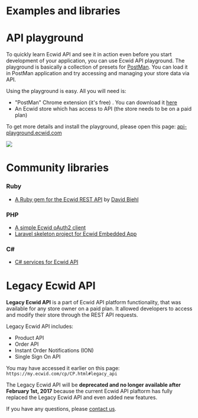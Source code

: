 # Examples and libraries

# API playground

To quickly learn Ecwid API and see it in action even before you start development of your application, you can use Ecwid API playground. The playground is basically a collection of presets for [PostMan](http://www.getpostman.com/). You can load it in PostMan application and try accessing and managing your store data via API. 

Using the playground is easy. All you will need is:

* "PostMan" Chrome extension (it's free) . You can download it [here](https://chrome.google.com/webstore/detail/postman-rest-client-packa/fhbjgbiflinjbdggehcddcbncdddomop)
* An Ecwid store which has access to API (the store needs to be on a paid plan)

To get more details and install the playground, please open this page: [api-playground.ecwid.com](https://api-playground.ecwid.com/)

<img src="https://dj925myfyz5v.cloudfront.net/wp-content/uploads/icon.png"></img>


# Community libraries

### Ruby
* [A Ruby gem for the Ecwid REST API](https://github.com/davidbiehl/ecwid_api) by [David Biehl](https://github.com/davidbiehl)

### PHP
* [A simple Ecwid oAuth2 client](https://github.com/Ecwid/ecwid-oauth2-client-php)
* [Laravel skeleton project for Ecwid Embedded App](https://github.com/Ecwid/ecwid-app-skeleton-php)

### C#
* [C# services for Ecwid API](https://github.com/kroniak/extensions-ecwid)


# Legacy Ecwid API

**Legacy Ecwid API** is a part of Ecwid API platform functionality, that was available for any store owner on a paid plan. It allowed developers to access and modify their store through the REST API requests. 

Legacy Ecwid API includes:
- Product API
- Order API
- Instant Order Notifications (ION)
- Single Sign On API

You may have accessed it earlier on this page: `https://my.ecwid.com/cp/CP.html#legacy_api`

The Legacy Ecwid API will be **deprecated and no longer available after February 1st, 2017** because the current Ecwid API plaftorm has fully replaced the Legacy Ecwid API and even added new features.

If you have any questions, please [contact us](/contact).

<br />
<br />
<br />
<br />
<br />
<br />
<br />
<br />
<br />
<br />







